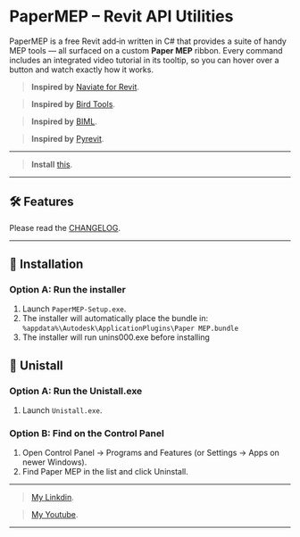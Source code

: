 # PaperMEP – Revit API Utilities

PaperMEP is a free Revit add‑in written in C# that provides a suite of handy MEP tools — all surfaced on a custom **Paper MEP** ribbon. Every command includes an integrated video tutorial in its tooltip, so you can hover over a button and watch exactly how it works.

> **Inspired by** [Naviate for Revit](https://www.naviate.com/naviate-for-revit/).

> **Inspired by** [Bird Tools](https://www.birdtools-developers.com/).

> **Inspired by** [BIML]([https://github.com/pyrevitlabs/pyRevit](https://bimil.bimpeers.com/en)).

> **Inspired by** [Pyrevit](https://github.com/pyrevitlabs/pyRevit).

---

> **Install** [this](https://github.com/Cazorlas/PaperMEP-C/releases/tag/Installer).

---

## 🛠️ Features

Please read the [CHANGELOG](https://github.com/Cazorlas/PaperMEP-C/blob/main/CHANGELOG.md).

---

## 🚀 Installation

### Option A: Run the installer
1. Launch `PaperMEP-Setup.exe`.  
2. The installer will automatically place the bundle in:  
   `%appdata%\Autodesk\ApplicationPlugins\Paper MEP.bundle`
3. The installer will run unins000.exe before installing

## 🚀 Unistall
### Option A: Run the Unistall.exe
1. Launch `Unistall.exe`.  

### Option B: Find on the Control Panel
1. Open Control Panel → Programs and Features (or Settings → Apps on newer Windows).
2. Find Paper MEP in the list and click Uninstall.
   
---

> [My Linkdin](https://www.linkedin.com/in/h%C3%B9ng-tr%E1%BB%8Bnh-v%C5%A9-tu%E1%BA%A5n-2739b32a6/).

> [My Youtube](https://www.youtube.com/@paper.engineer).

---
